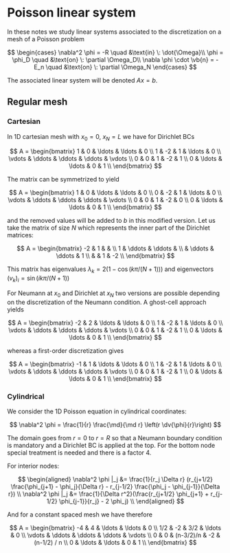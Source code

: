 # Poisson linear system

In these notes we study linear systems associated to the discretization on a mesh of a Poisson problem

$$
\begin{cases}
\nabla^2 \phi = -R \quad &\text{in} \: \dot{\Omega}\\
\phi = \phi_D \quad &\text{on} \: \partial \Omega_D\\
\nabla \phi \cdot \vb{n} = -E_n \quad &\text{on} \: \partial \Omega_N
\end{cases}
$$

The associated linear system will be denoted $Ax = b$.

## Regular mesh

### Cartesian

In 1D cartesian mesh with $x_0 = 0$, $x_N = L$ we have for Dirichlet BCs

$$
A =
\begin{bmatrix}
1 & 0 & \ldots & \ldots & 0 \\
1 & -2 & 1 & \ldots & 0 \\
\vdots & \ddots & \ddots & \ddots & \vdots \\
0 & 0 & 1 & -2 & 1 \\
0 & \ldots & \ldots & 0 & 1 \\
\end{bmatrix}
$$

The matrix can be symmetrized to yield

$$
A =
\begin{bmatrix}
1 & 0 & \ldots & \ldots & 0 \\
0 & -2 & 1 & \ldots & 0 \\
\vdots & \ddots & \ddots & \ddots & \vdots \\
0 & 0 & 1 & -2 & 0 \\
0 & \ldots & \ldots & 0 & 1 \\
\end{bmatrix}
$$

and the removed values will be added to $b$ in this modified version. Let us take the matrix of size $N$ which represents the inner part of the Dirichlet matrices:

$$
A =
\begin{bmatrix}
-2 & 1 &  &  \\
1 & \ddots & \ddots & \\
 & \ddots & \ddots & 1 \\
 &  & 1 & -2 \\
\end{bmatrix}
$$

This matrix has eigenvalues $\lambda_k = 2(1 - \cos(k\pi / (N+1)))$ and eigenvectors $(v_k)_i = \sin(ik\pi / (N+1))$

For Neumann at $x_0$ and Dirichlet at $x_N$ two versions are possible depending on the discretization of the Neumann condition. A ghost-cell approach yields

$$
A =
\begin{bmatrix}
-2 & 2 & \ldots & \ldots & 0 \\
1 & -2 & 1 & \ldots & 0 \\
\vdots & \ddots & \ddots & \ddots & \vdots \\
0 & 0 & 1 & -2 & 1 \\
0 & \ldots & \ldots & 0 & 1 \\
\end{bmatrix}
$$

whereas a first-order discretization gives

$$
A =
\begin{bmatrix}
-1 & 1 & \ldots & \ldots & 0 \\
1 & -2 & 1 & \ldots & 0 \\
\vdots & \ddots & \ddots & \ddots & \vdots \\
0 & 0 & 1 & -2 & 1 \\
0 & \ldots & \ldots & 0 & 1 \\
\end{bmatrix}
$$

### Cylindrical

We consider the 1D Poisson equation in cylindrical coordinates:

$$
\nabla^2 \phi = \frac{1}{r} \frac{\md}{\md r} \left(r \dv{\phi}{r}\right)
$$

The domain goes from $r= 0$ to $r= R$ so that a Neumann boundary condition is mandatory and a Dirichlet BC is applied at the top. For the bottom node special treatment is needed and there is a factor 4.

For interior nodes:

$$
\begin{aligned}
\nabla^2 \phi |_j &= \frac{1}{r_j \Delta r} (r_{j+1/2} \frac{\phi_{j+1} - \phi_j}{\Delta r} - r_{j-1/2} \frac{\phi_j - \phi_{j-1}}{\Delta r}) \\
\nabla^2 \phi |_j &= \frac{1}{\Delta r^2}(\frac{r_{j+1/2} \phi_{j+1} + r_{j-1/2} \phi_{j-1}}{r_j} - 2 \phi_j) \\
\end{aligned}
$$

And for a constant spaced mesh we have therefore

$$
A =
\begin{bmatrix}
-4 & 4 & \ldots & \ldots & 0 \\
1/2 & -2 & 3/2 & \ldots & 0 \\
\vdots & \ddots & \ddots & \ddots & \vdots \\
0 & 0 & (n-3/2)/n & -2 & (n-1/2) / n \\
0 & \ldots & \ldots & 0 & 1 \\
\end{bmatrix}
$$
